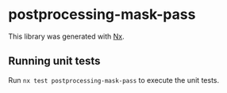 # postprocessing-mask-pass

This library was generated with [Nx](https://nx.dev).

## Running unit tests

Run `nx test postprocessing-mask-pass` to execute the unit tests.
